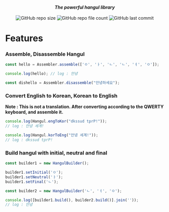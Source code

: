 <p align="center">
  <span><i><b>The powerful hangul library</i></b></span>
  <br><Br>
  <img alt="GitHub repo size" src="https://img.shields.io/github/repo-size/Lukince/Hangul4deno">
  <img alt="GitHub repo file count" src="https://img.shields.io/github/directory-file-count/Lukince/Hangul4deno">
  <img alt="GitHub last commit" src="https://img.shields.io/github/last-commit/Lukince/Hangul4deno">
</p>

# Features

### Assemble, Disassemble Hangul

```ts
const hello = Assembler.assemble(['ㅇ', 'ㅏ', 'ㄴ', 'ㄴ', 'ㅕ', 'ㅇ']);

console.log(hello); // log : 안녕

const dishello = Assembler.disassemble("안녕하세요");
```

### Convert English to Korean, Korean to English
**Note : This is not a translation. After converting according to the QWERTY keyboard, and assemble it.**

```ts
console.log(Hangul.engToKor("dkssud tprP!"));
// log : 안녕 세계!

console.log(Hangul.korToEng("안녕 세계!"));
// log : dkssud tprP!
```

### Build hangul with initial, neutral and final

```ts
const builder1 = new HangulBuilder();

builder1.setInitial('ㅇ');
builder1.setNeutral('ㅏ');
builder1.setFinal('ㄴ');

const builder2 = new HangulBuilder('ㄴ', 'ㅕ', 'ㅇ');

console.log([builder1.build(), builder2.build()].join(''));
// log : 안녕
```
